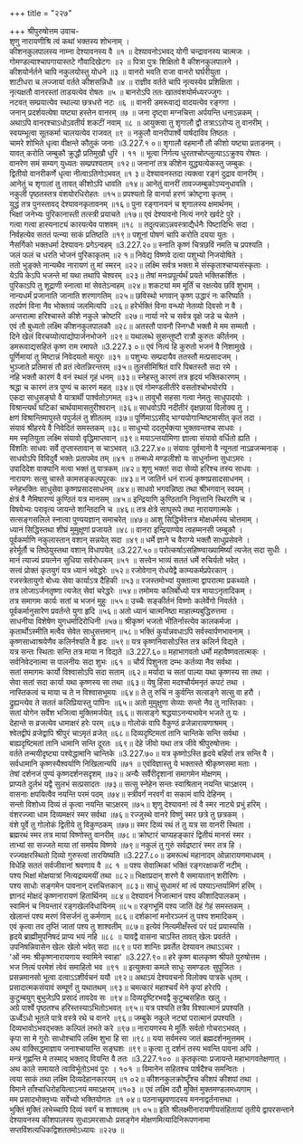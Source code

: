 +++
title = "२२७"

+++
श्रीपुरुषोत्तम उवाच-  
शृणु नारायणीश्रि त्वं कथां भक्तस्य शोभनाम् ।  
कीशनकुलपालस्य नाम्ना देश्यावनस्य वै ॥१ ॥
देश्यावनोऽभवद् योगी चन्द्रावनस्य चात्मजः ।  
गोमण्डल्याश्चापगायास्तटे गौवादिखेटगः ॥२ ॥
पित्रा पुत्रः शिक्षितो वै कीशनकुलपालने ।  
कीशयोर्नर्तने चापि नकुलयोस्तु योधने ॥३ ॥
वानरो भवति राजा वानरो घर्घरीयुता ।  
शाटीधरा च लज्जायां वर्तते कीशसन्निधौ ॥४ ॥
राज्ञीव वर्तते चापि नृत्यस्येव प्रशिक्षिता ।  
नृत्यक्षतौ वानरस्तां ताडयत्येव रोषतः ॥५ ॥
बानरोऽपि ततः खातवंशयोर्मध्यरज्जुगः ।  
नटवत् सम्प्रयात्येव स्थाल्या छत्रधरो नटः ॥६ ॥
वानरी डमरूवाद्यं वादयत्येव रङ्गगा ।  
जनान् प्रदर्शयत्येषा यष्ट्या हस्तेन वानरम् ॥७ ॥
जना दृष्ट्वा मग्नचित्ता अर्पयन्ति धनाऽन्नकम् ।  
अथाऽपि वानरश्चाऽधोऽवतीर्य शकटीं नवाम् ॥८ ॥
आयुक्त्वा तु शृगालौ द्वौ तत्राऽऽरोप्य तु वानरीम् ।  
स्वयम्भूत्वा सूतकर्मा चालयत्येव राजवत् ॥९ ॥
नकुलौ वानरीपार्श्वे पार्षदाविव तिष्ठतः ।  
चामरे शोभिते धृत्वा वीक्षन्ते कौतुकं जनाः ॥3.227.१ ०॥
शृगालौ वहमानौ तौ कीशो यष्ट्या प्रताडनम् ।  
यावत् करोति जम्बुकौ क्रुद्धौ प्रतिमुखौ धुरि । ११ ॥
भूत्वा निर्गत्य धुरतश्चोत्प्लुत्याऽऽक्रुश्य रोषतः ।  
वानरेण समं सम्यग् युध्यतः सम्प्रपश्यताम् ॥१२॥
जनानां तत्र कीशेन युद्ध्यत्येकस्तु जम्बुकः ।  
द्वितीयो वानरीकर्णे धृत्वा नीत्वाऽतिगोऽभवत् ॥१ ३॥
देश्यावनस्तदा त्यक्त्वा रङ्गं दुद्राव वानरीम् ।  
आनेतुं च शृगालां तु तावत् कीशोऽपि धावति ॥१४॥
आनेतुं वानरीं तावज्जम्बुकोऽप्यनुधावति ।  
नकुली पृष्ठतस्तत्र वंशयोरधिरोहतः ॥१५॥
प्रपश्यतो हि वानर्या हरणं क्रोष्टृणा कृतम् ।  
युद्धं तत्र पुनस्तावद् देश्यावनकृतावनम् ॥१६॥
पुना रङ्गानयनं च शृगालस्य क्षमार्थनम् ।  
भिक्षां जनेभ्यः पुरिकानास्ती तत्स्त्री प्रयाचते ॥१७॥
एवं देश्यावनो नित्यं नगरे खर्वटे पुरे ।  
गत्वा गत्वा हास्यनाट्यं कारयत्येव पाशवम् ॥१८ ॥
तदुत्पन्नाऽन्नवस्त्राद्यैर्धनैः पिष्टादिभिः सदा ।  
निर्वहत्येव सततं पत्न्या साकं प्रतिष्ठति ॥१९॥
पशूनां पोषणं चापि करोति दयया युतः ।  
नैसर्गिको भक्तधर्मा देश्यावनः प्रगेऽन्वहम् ॥3.227.२०॥
स्नाति कृष्णं चित्रछविं नमति च प्रपश्यति ।  
जलं फलं च धरति भोजनं पुरिकाकृतम् ॥२ १॥
निवेद्य विष्णवे दत्वा पशुभ्यो निजयोषिते ।  
ततो भुङ्क्ते नान्यथैव नारायणं तु मां स्मरन् ॥२२॥
लक्ष्मि सर्वत्र भक्ता मे संस्कृताश्चाप्यसंस्कृताः ।  
येऽपि केऽपि भजन्ते मां यथा तथापि चेश्वरम् ॥२३॥
तेषां मनःप्रपूर्त्यर्थं प्रयते भक्तिकर्शितः ।  
पुरिकाऽपि तु शूद्राणी स्नात्वा मां सेवतेऽन्वहम् ॥२४॥
शकट्यां मम मूर्तिं च रक्षत्येव छविं शुभाम् ।  
नान्यधर्मं प्रजानाति जानाति शरणागतिम् ॥२५॥
छविस्थो भगवान् कृष्ण उद्धारं नः करिष्यति ।  
तदर्पणं विना नैव भोक्तव्यं जलमित्यपि ॥२६॥
हरेर्भक्तिं विना वन्ध्यो नेतव्यो दिवसो न वै ।  
अन्तरात्मा हरिश्चास्ते कीशे नकुले क्रोष्टरि ॥२७॥
नार्या नरे च सर्वत्र वृक्षे जडे च चेतने ।  
एवं तौ बुध्यतो लक्ष्मि कीशनकुलपालकौ ॥२८॥
अतस्तौ पावनौ स्निग्धौ भक्तौ मे मम सम्मतौ ।  
दिने खेलं विरचय्योत्पाद्योपार्जनभोजने ॥२९॥
यथालब्धे सुसन्तुष्टौ रात्रौ कुरुतः कीर्तनम् ।  
डमरूवाद्यसहितं कृष्ण राम रमापते ॥3.227.३ ०॥
एवं नित्यं हि कुरुतो भजनं वै निशामुखे ।  
पूर्णिमायां तु मिष्टान्नं निवेदयतो मत्पुरः ॥३१ ॥
पशुभ्यः सम्प्रदायैव ततस्तौ मत्प्रसादजम् ।  
भुञ्जाते प्रतिमासं तौ व्रतं त्वेतन्निरन्तरम् ॥३५॥
तुलसीमिश्रितं वारि पिबतस्तौ सदा रमे ।  
नहि भक्तौ कारणं वै वनं स्थलं गृहं धनम् ॥३३॥
स्नेहस्तु कारणं तत्र हृदयं भक्तिकारणम् ।  
श्रद्धा च कारणं तत्र पुण्यं च कारणं महत् ॥३४॥
एवं गोमण्डलीतीरे वसतोश्चोभयोरपि ।  
एकदा साधुसङ्घो वै यात्रार्थी पार्श्वतोऽगमत् ॥३५॥
तावुभौ सहसा गत्वा नेमतुः साधुपादयोः ।  
विश्रान्त्यर्थं घटिकां चार्थयामासतुरीश्वरान् ॥३६॥
साधवोऽपि नदीतीरं वृक्षछायां विलोक्य तु ।  
क्षणं विश्रान्तिमापुस्ते पपुर्जलं तु शीतलम् ॥३७॥
पूर्णिमाऽऽसीद् भाग्ययोगान्मिष्टमासीत् कृतं तदा ।  
संयावं श्रीहरये वै निवेदितं समस्तकम् ॥३८॥
साधुभ्यो ददतुर्भक्त्या भुक्तवन्तश्च साधवः ।  
मम स्मृतियुता लक्ष्मि संयावो वृद्धिमाप्तवान् ॥३९॥
मयाऽन्तर्यामिणा ज्ञात्वा संयावो वर्धितो ह्यति ।  
विंशतिः साधवः सर्वे तृप्तास्तावान् स चाऽभवत् ॥3.227.४०॥
संयावः पूर्वमानो वै न्यूनतां नाऽव्रजन्मनाक् ।  
साधवोऽपि विविदुर्वै भक्तेः प्रतापमेव तम् ॥४१ ॥
तन्मध्ये मण्डलीशो यः साधुर्नाम्ना सुधाऽमरः ।  
उपादिदेश वाक्यानि मत्वा भक्तं तु पात्रकम् ॥४२॥
शृणु भक्त! सदा सेव्यो हरिश्च तस्य साधवः ।  
नारायणः सत्सु चास्ते कामसङ्कल्पपूरकः ॥४३॥
न जातिर्न धनं राज्यं कृष्णप्रसादसाधनम् ।  
स्नेहभक्तिः साधुसेवा कृष्णप्रसादसाधनम् ॥४४॥
साधवो भगवन्निष्ठा तथा श्रीभगवान् स्वयम् ।  
क्षेत्रं वै नैमिषारण्यं कुण्ठितं यत्र मानसम् ॥४५॥
इन्द्रियाणि कुण्ठितानि निवृत्तानि स्थिराणि च ।  
विषयेभ्यः परावृत्य जायन्ते शान्तिदानि च ॥४६॥
तत्र क्षेत्रे साघुरूपे तथा नारायणात्मके ।  
सत्सङ्गसलिले स्नात्वा पुण्ययज्ञान् समाचरेत् ॥४७॥
आशु सिद्धिर्भवेत्तत्र मोक्षधर्मस्य चोत्तमाम् ।  
ध्यानं सिद्धिस्तथा शीघ्रं मुमुक्षूणां प्रजायते ॥४८॥
वानरा इन्द्रियाण्येव त्वहम्मनसी जम्बुकौ ।  
पूर्वकर्माणि नकुलास्तान् वशान् सन्नयेत् सदा ॥४९॥
धर्मे ज्ञाने च वैराग्ये भक्तौ साधुप्रसेवने ।  
हरेर्मूर्तौ च तिष्ठेयुस्तथा वशान् विधापयेत् ॥3.227.५०॥
परोत्कर्षाऽसहिष्ण्वाख्यामिर्ष्यां त्यजेत् सदा सुधीः ।  
मानं त्याज्यं प्रयत्नेन सुधिया सर्वरोधकम् ॥५१ ॥
सत्त्वेन भाव्यं सततं धर्मे रुचिर्यतो भवेत् ।  
सत्त्वं प्रोक्तं कृतयुगं यत्र ध्यानं भवेद्धरेः ॥५२॥
रजोवेगान् रोधयेद्वै काम्यकर्मप्रपेरकान् ।  
रजस्त्रेतायुगो बोध्यः सेवा कार्याऽत्र दैहिकी ॥५३॥
रजस्तमोभ्यां युक्तात्मा द्वापरात्मा प्रकथ्यते ।  
तत्र लोजाऽर्जनतृष्णा त्यजेत् सेवां चरेद्धरेः ॥५४॥
तमोमयः कलिर्बोध्यो यत्र मायाऽनृतादिकम् ।  
तत्र समागमः कार्यः सतां च भजनं मुहुः ॥५५॥
उच्चैः सङ्कीर्तनं विष्णोः कलेर्वेगो निवर्तते ।  
पूर्वकर्मानुसारेण प्रवर्तन्ते युगा हृदि ॥५६॥
अतो ध्यानं चात्मनिष्ठा माहात्म्यबुद्धिरुत्तमा ।  
साधनीया विशेषेण युगधर्मादिरोधिनी ॥५७॥
श्रीकृष्णं भजतो भीतिर्नास्त्येव कालकर्मजा ।  
कृतार्थोऽस्मीति मत्वैव सेवेत साधुसत्तमान् ॥५८॥
भक्तिं कुर्यान्नवधाऽपि सर्वस्वार्पणभावनाम् ।  
कृष्णसाध्वाश्रयेणैव कलिर्नश्यति वै हृदः ॥५९॥
यत्र कृष्णनिवासोऽस्ति तत्र कलिर्न विद्यते ।  
यत्र सन्तः स्थिताः सन्ति तत्र माया न विद्यते ॥3.227.६०॥
महाभागवतो धर्मो महावैष्णवतात्मक्ः ।  
सर्वनिवेदनात्मा स पालनीयः सदा शुभः ॥६१ ॥
चौर्यं पिशुनता दम्भः कर्तव्या नैव सर्वथा ।  
सतां समागमः कार्यो विश्वासोऽपि सदा सताम् ॥६२॥
मर्यादा च सतां पाल्या यथा कृष्णस्य सा तथा ।  
सेवा सतां सदा कार्या यथा कृष्णस्य सा तथा ॥६३॥
येषु हिंसा मदश्चौर्यमनृतं कपटं तथा ।  
नास्तिकत्वं च माया च ते न विश्वासभूमयः ॥६४॥
ते तु रुचिं न कुर्वन्ति सत्सङ्गे सत्सु वा हरौ ।  
द्रुह्यन्त्येव ते सततं कलिप्रियास्तु पापिनः ॥६५॥
अतो मुमुक्षुणा सेव्याः सन्तो नैव तु नास्तिकाः ।  
सतां योगेन सर्वेश भजित्वा मुक्तिमर्जयेत् ॥६६॥
सत्सङ्गे श्रद्धयाऽनन्यभावेन भजते तु यः ।  
देहान्ते स व्रजत्येव धामाक्षरं हरेः परम् ॥६७॥
गोलोकं वापि वैकुण्ठं व्रजेन्नारायणाश्रमम् ।  
श्वेतद्वीपं व्रजेद्वापि श्रीपुरं चाऽमृतं व्रजेत् ॥६८॥
दिव्यदृष्टिमतां तानि चान्तिके सन्ति सर्वथा ।  
बाह्यदृष्टिमतां तानि धामानि सन्ति दूरतः ॥६९॥
देहे जीवो यथा तत्र जीवे श्रीपुरुषोत्तमः ।  
वर्तते तन्मयीदृष्ट्या पश्येद्धामानि चान्तिके ॥3.227.७०॥
यत्र कृष्णोऽस्ति हृदये बहिर्वा तत्र सन्ति वै ।  
सर्वधामानि कृष्णस्यैश्वर्याणि निखिलान्यपि ॥७१ ॥
एवंविज्ञास्तु ये भक्तास्ते श्रीकृष्णसमा मताः ।  
तेषां दर्शनजं पुण्यं कृष्णदर्शनसदृशम् ॥७२॥
अन्यैः सर्वैरीदृशानां समागमेन मोक्षणम् ।  
प्राप्यते दुर्लभं यद्वै सुलभं सत्प्रसादतः ॥७३॥
सत्सु स्नेहेन सन्तः स्वाश्रितान् नयन्ति चाऽक्षरम् ।  
वासनाः क्षपयित्वैव नयन्ति परमं पदम् ॥७४॥
स्त्रीवर्गं नरवर्गं वा सकामं वापि देहिनम् ।  
सन्तो विशोध्य दिव्यं तं कृत्वा नयन्ति चाऽक्षरम् ॥७५॥
शृणु देश्यावन! त्वं वै स्मर नाट्ये प्रभुं हरिम् ।  
वंशरज्ज्वा धाम दिव्यमक्षरं स्मर सर्वथा ॥७६॥
रज्जुस्थे वानरे विष्णुं स्मर छत्रे तु छत्रकम् ।  
वंशे पूर्वे तु गोलोकं द्वितीये तु विकुण्ठकम् ॥७७॥
स्मर दिव्यं रथं तं तु यत्र सा वानरी स्थिता ।  
ब्रह्मरथं स्मर तत्र मायां विष्णोस्तु वानरीम् ॥७८॥
क्रोष्टारं चाप्यहङ्कारं द्वितीयं मानसं स्मर ।  
ताभ्यां सा सज्जते माया तां समर्पय विष्णवे ॥७९॥
नकुलं तु गुरुं सर्वद्रष्टारं स्मर तत्र हि ।  
रज्ज्वक्षरस्थितो दिव्यो गुरुस्त्वां तारयिष्यति ॥3.227.८०॥
डमरूत्थं महानादम् ओन्नारायणमाधवम् ।  
विधेहि सततं सर्वजीवानां श्रवणाय वै ॥८ १ ॥
पश्य सेवात्मिकां भक्तिं रङ्गरक्षाकरीं नटीम् ।  
पश्य भिक्षां मोक्षयात्रां नित्यद्रव्यमयीं तथा ॥८२॥
भिक्षाप्रदान् शरणे वै समायातान् शरीरिणः ।  
पश्य साधोः सङ्गमेन पावनान् दत्तचित्तकान् ॥८३॥
साधुं सुधामरं मां त्वं पश्याऽन्तर्यामिणं हरिम् ।  
ज्ञानदं मोक्षदं कृष्णनारायणं हितार्थिनम् ॥८४॥
देश्यावनं निजात्मानं पश्य कीशादिपालकम् ।  
स्वामिनं च नियन्तारं रङ्गखेलविधायिनम् ॥८५॥
रङ्गभूमिं पश्य जातिं देहं गेहं समस्तकम् ।  
खेलान्तं पश्य मरणं विसर्जनं तु कर्मणाम् ॥८६॥
दर्शकानां मनोरञ्जनं तु पश्य शमादिकम् ।  
एवं कृत्वा तव तृप्तिं जातां पश्य तु शाश्वतीम् ॥८७॥
इत्येवं नित्यमीक्षँस्त्वं परं पदं प्रयास्यसि ।  
हृदये ब्राह्मीमुपनिषदं प्राप्य भयं नहि ॥८८ ॥
यावद्वै वासना चाऽस्ति तावत् खेलः प्रवर्तते ।  
उपनिषन्निवासेन खेलः खेलो भवेत् सदा ॥८९॥
परा शान्तिः प्रवर्तेत देश्यावन तथाऽऽचर ।  
'ओं नमः श्रीकृष्णनारायणाय स्वामिने स्वाहा' ॥3.227.९०॥
हरे कृष्ण बालकृष्ण श्रीपते पुरुषोत्तम ।  
भज नित्यं परमेशं त्वेवं समाहितो भव ॥९१ ॥
इत्युक्त्वा कमले साधुः समण्डलः सुपूजितः ।  
प्रसन्नमानसो भूत्वा दत्वाऽऽशीर्वचनं ययौ ॥९२॥
अथाऽयं देश्यवचनो विलोक्य पात्रके धृतम् ।  
प्रसादात्मकसंयावं सम्पूर्णं तु यथातथम् ॥९३॥
चमत्कारं महाश्चर्यं मेने कृपां हरेरपि ।  
कुटुम्बयुग् बुभुजेऽपि प्रसादं तावदेव सः ॥९४॥
दिव्यदृष्टिरभवद्वै कुटुम्बसहितः खलु ।  
अग्रे पार्श्वे पृष्ठतश्च हरिस्तस्याऽभितोऽभवत् ॥९५॥
यत्र पश्यति तत्रैव विश्वात्मानं प्रपश्यति ।  
ऊर्ध्वेऽधो भूतले पात्रे वस्त्रे रथे च वानरे ॥९६॥
जम्बुके नकुले नट्यां परात्मानं प्रपश्यति ।  
दिव्यभावोऽभवद्भक्तः कल्पितं लभते करे ॥९७॥
नारायणस्य मे मूर्तिः सर्वतो गोचराऽभवत् ।  
कृपा सा मे गुरोः साधोश्चापि लक्ष्मि शुभा हि सा ॥९८॥
यया सर्वमस्य जातं ब्रह्मदर्शनमुत्तमम् ।  
अथ वाक्सिद्धमाज्ञाय जनाश्चायान्ति सङ्घशः ॥९९॥
कृत्वा तु दर्शनं तस्य भवन्ति पावना अपि ।  
मन्त्रं गृह्णन्ति मे तस्माद् भक्ताद् वियन्ति वै ततः ॥3.227.१०० ॥
कृतकृत्याः प्रजायन्ते महाभागवतेक्षणात् ।  
अथ काले समायाते त्वाविर्भूतोऽभवं पुरः । १०१ ॥
विमानेन सहितश्च पार्षदैश्च समन्वितः ।  
त्वया साकं तथा लक्ष्मि दिव्यदेहानकारयम् ॥१ ०२॥
कीशनकुलक्रोष्टॄँश्च कीशपं कीशपां तथा ।  
विमाने ताँश्चाधिरोहयित्वाऽनयं ममाऽक्षरम् ॥१०३ ॥
एवं लक्ष्मि ददौ मुक्तिं मुक्तमण्डलमध्यगाम् ।  
मम प्रसादभोक्तृभ्यः सर्वेभ्यो भक्तियोगतः ॥१ ०४॥
पठनाच्छ्रवणादस्य मननाद्वर्तनात्तथा ।  
भुक्तिं मुक्तिं लभेच्चापि दिव्यं स्वर्गं च शाश्वतम् ॥१ ०५॥
इति श्रीलक्ष्मीनारायणीयसंहितायां तृतीये द्वापरसन्ताने देश्यावनस्य कीशपालस्य सुधाऽमरसाधोः प्रसङ्गेन मोक्षणमित्यादिनिरूपणनामा सप्तविंशत्यधिकद्विशततमोऽध्यायः ॥२२७ ॥
    
